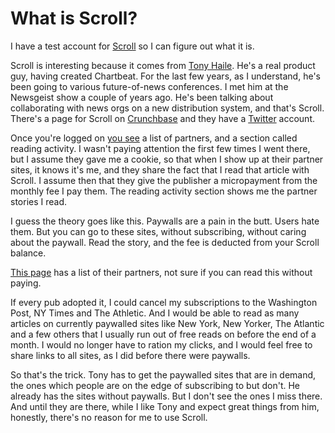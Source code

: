 # What is Scroll?
I have a test account for <a href="https://scroll.com/">Scroll</a> so I can figure out what it is.

Scroll is interesting because it comes from <a href="https://twitter.com/arctictony">Tony Haile</a>. He's a real product guy, having created Chartbeat. For the last few years, as I understand, he's been going to various future-of-news conferences. I met him at the Newsgeist show a couple of years ago. He's been talking about collaborating with news orgs on a new distribution system, and that's Scroll. There's a page for Scroll on <a href="https://www.crunchbase.com/organization/scroll">Crunchbase</a> and they have a <a href="https://twitter.com/tryscroll">Twitter</a> account. 

Once you're logged on <a href="http://scripting.com/images/2020/02/17/scrollscreen.png">you see</a> a list of partners, and a section called reading activity. I wasn't paying attention the first few times I went there, but I assume they gave me a cookie, so that when I show up at their partner sites, it knows it's me, and they share the fact that I read that article with Scroll. I assume then that they give the publisher a micropayment from the monthly fee I pay them. The reading activity section shows me the partner stories I read. 

I guess the theory goes like this. Paywalls are a pain in the butt. Users hate them. But you can go to these sites, without subscribing, without caring about the paywall. Read the story, and the fee is deducted from your Scroll balance. 

<a href="https://scroll.com/sites">This page</a> has a list of their partners, not sure if you can read this without paying. 

If every pub adopted it, I could cancel my subscriptions to the Washington Post, NY Times and The Athletic. And I would be able to read as many articles on currently paywalled sites like New York, New Yorker, The Atlantic and a few others that I usually run out of free reads on before the end of a month. I would no longer have to ration my clicks, and I would feel free to share links to all sites, as I did before there were paywalls. 

So that's the trick. Tony has to get the paywalled sites that are in demand, the ones which people are on the edge of subscribing to but don't. He already has the sites without paywalls. But I don't see the ones I miss there. And until they are there, while I like Tony and expect great things from him, honestly, there's no reason for me to use Scroll.

